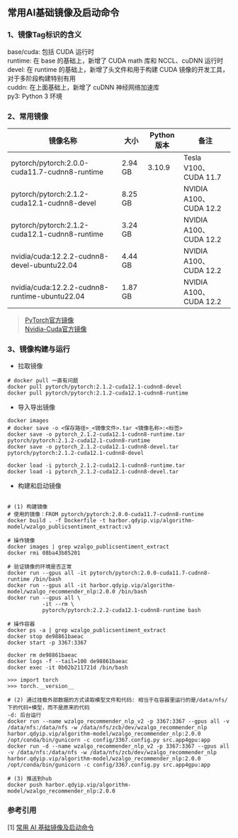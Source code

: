 ## 常用AI基础镜像及启动命令

### 1、镜像Tag标识的含义
base/cuda: 包括 CUDA 运行时<br>
runtime: 在 base 的基础上，新增了 CUDA math 库和 NCCL、cuDNN 运行时<br>
devel: 在 runtime 的基础上，新增了头文件和用于构建 CUDA 镜像的开发工具，对于多阶段构建特别有用<br>
cuddn: 在上面基础上，新增了 cuDNN 神经网络加速库<br>
py3: Python 3 环境<br>

### 2、常用镜像

| 镜像名称                                          | 大小      | Python版本 | 备注                    |
|-----------------------------------------------|---------|----------|-----------------------|
| pytorch/pytorch:2.0.0-cuda11.7-cudnn8-runtime | 2.94 GB | 3.10.9   | Tesla V100、CUDA 11.7  |
| pytorch/pytorch:2.1.2-cuda12.1-cudnn8-devel   | 8.25 GB |          | NVIDIA A100、CUDA 12.2 |
| pytorch/pytorch:2.1.2-cuda12.1-cudnn8-runtime | 3.24 GB |          | NVIDIA A100、CUDA 12.2 |
| nvidia/cuda:12.2.2-cudnn8-devel-ubuntu22.04   | 4.44 GB |          | NVIDIA A100、CUDA 12.2 |
| nvidia/cuda:12.2.2-cudnn8-runtime-ubuntu22.04 | 1.87 GB |          | NVIDIA A100、CUDA 12.2 |

> [PyTorch官方镜像](https://hub.docker.com/r/pytorch/pytorch/tags)<br>
> [Nvidia-Cuda官方镜像](https://hub.docker.com/r/nvidia/cuda/tags)

### 3、镜像构建与运行
+ 拉取镜像
```shell
# docker pull 一直有问题
docker pull pytorch/pytorch:2.1.2-cuda12.1-cudnn8-devel
docker pull pytorch/pytorch:2.1.2-cuda12.1-cudnn8-runtime
```

+ 导入导出镜像
```shell
docker images
# docker save -o <保存路径>_<镜像文件>.tar <镜像名称>:<标签>
docker save -o pytorch_2.1.2-cuda12.1-cudnn8-runtime.tar pytorch/pytorch:2.1.2-cuda12.1-cudnn8-runtime
docker save -o pytorch_2.1.2-cuda12.1-cudnn8-devel.tar pytorch/pytorch:2.1.2-cuda12.1-cudnn8-devel

docker load -i pytorch_2.1.2-cuda12.1-cudnn8-runtime.tar
docker load -i pytorch_2.1.2-cuda12.1-cudnn8-devel.tar
```

+ 构建和启动镜像
```shell

# (1) 构建镜像
# 使用的镜像：FROM pytorch/pytorch:2.0.0-cuda11.7-cudnn8-runtime
docker build . -f Dockerfile -t harbor.qdyip.vip/algorithm-model/wzalgo_publicsentiment_extract:v3

# 操作镜像
docker images | grep wzalgo_publicsentiment_extract
docker rmi 08ba43b85201

# 验证镜像的环境是否正常
docker run --gpus all -it pytorch/pytorch:2.0.0-cuda11.7-cudnn8-runtime /bin/bash
docker run --gpus all -it harbor.qdyip.vip/algorithm-model/wzalgo_recommender_nlp:2.0.0 /bin/bash
docker run --gpus all \
           -it --rm \
           pytorch/pytorch:2.2.2-cuda12.1-cudnn8-runtime bash

# 操作容器
docker ps -a | grep wzalgo_publicsentiment_extract
docker stop de98861baeac
docker start -p 3367:3367

docker rm de98861baeac
docker logs -f --tail=100 de98861baeac
docker exec -it 0b02b211721d /bin/bash 

>>> import torch
>>> torch.__version__

# (2) 通过挂载外部数据的方式读取模型文件和代码: 相当于在容器里运行的是/data/nfs/下的代码+模型，而不是原来的代码
-d: 后台运行
docker run --name wzalgo_recommender_nlp_v2 -p 3367:3367 --gpus all -v /data/nfs:/data/nfs -w /data/nfs/zcb/dev/wzalgo_recommender_nlp harbor.qdyip.vip/algorithm-model/wzalgo_recommender_nlp:2.0.0 /opt/conda/bin/gunicorn -c config/3367.config.py src.app4gpu:app
docker run -d --name wzalgo_recommender_nlp_v2 -p 3367:3367 --gpus all -v /data/nfs:/data/nfs -w /data/nfs/zcb/dev/wzalgo_recommender_nlp harbor.qdyip.vip/algorithm-model/wzalgo_recommender_nlp:2.0.0 /opt/conda/bin/gunicorn -c config/3367.config.py src.app4gpu:app

# (3) 推送到hub
docker push harbor.qdyip.vip/algorithm-model/wzalgo_recommender_nlp:2.0.0
```

### 参考引用
[1] [常用 AI 基础镜像及启动命令](https://www.chenshaowen.com/blog/common-ai-base-images-and-run-command.html)<br>
